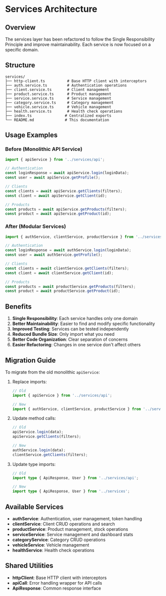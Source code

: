 # Services Architecture

## Overview

The services layer has been refactored to follow the Single Responsibility Principle and improve maintainability. Each service is now focused on a specific domain.

## Structure

```
services/
├── http-client.ts          # Base HTTP client with interceptors
├── auth.service.ts         # Authentication operations
├── client.service.ts       # Client management
├── product.service.ts      # Product management
├── service.service.ts      # Service management
├── category.service.ts     # Category management
├── vehicle.service.ts      # Vehicle management
├── health.service.ts       # Health check operations
├── index.ts               # Centralized exports
└── README.md              # This documentation
```

## Usage Examples

### Before (Monolithic API Service)

```typescript
import { apiService } from '../services/api';

// Authentication
const loginResponse = await apiService.login(loginData);
const user = await apiService.getProfile();

// Clients
const clients = await apiService.getClients(filters);
const client = await apiService.getClient(id);

// Products
const products = await apiService.getProducts(filters);
const product = await apiService.getProduct(id);
```

### After (Modular Services)

```typescript
import { authService, clientService, productService } from '../services';

// Authentication
const loginResponse = await authService.login(loginData);
const user = await authService.getProfile();

// Clients
const clients = await clientService.getClients(filters);
const client = await clientService.getClient(id);

// Products
const products = await productService.getProducts(filters);
const product = await productService.getProduct(id);
```

## Benefits

1. **Single Responsibility**: Each service handles only one domain
2. **Better Maintainability**: Easier to find and modify specific functionality
3. **Improved Testing**: Services can be tested independently
4. **Reduced Bundle Size**: Only import what you need
5. **Better Code Organization**: Clear separation of concerns
6. **Easier Refactoring**: Changes in one service don't affect others

## Migration Guide

To migrate from the old monolithic `apiService`:

1. Replace imports:

   ```typescript
   // Old
   import { apiService } from '../services/api';

   // New
   import { authService, clientService, productService } from '../services';
   ```

2. Update method calls:

   ```typescript
   // Old
   apiService.login(data);
   apiService.getClients(filters);

   // New
   authService.login(data);
   clientService.getClients(filters);
   ```

3. Update type imports:

   ```typescript
   // Old
   import type { ApiResponse, User } from '../services/api';

   // New
   import type { ApiResponse, User } from '../services';
   ```

## Available Services

- **authService**: Authentication, user management, token handling
- **clientService**: Client CRUD operations and search
- **productService**: Product management, stock operations
- **serviceService**: Service management and dashboard stats
- **categoryService**: Category CRUD operations
- **vehicleService**: Vehicle management
- **healthService**: Health check operations

## Shared Utilities

- **httpClient**: Base HTTP client with interceptors
- **apiCall**: Error handling wrapper for API calls
- **ApiResponse**: Common response interface
